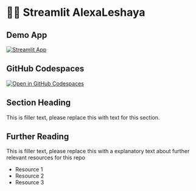 # 🙌🤞 Streamlit AlexaLeshaya 



## Demo App

[![Streamlit App](https://static.streamlit.io/badges/streamlit_badge_black_white.svg)](https://AlexaLeshaya.streamlit.app/)

## GitHub Codespaces

[![Open in GitHub Codespaces](https://github.com/codespaces/badge.svg)](https://codespaces.new/streamlit/app-starter-kit?quickstart=1)

## Section Heading

This is filler text, please replace this with text for this section.

## Further Reading

This is filler text, please replace this with a explanatory text about further relevant resources for this repo
- Resource 1
- Resource 2
- Resource 3
